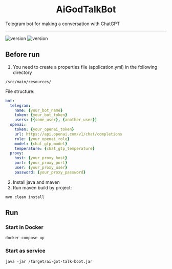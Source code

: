 <h1 align="center">AiGodTalkBot</h1>
Telegram bot for making a conversation with ChatGPT

---

![version](https://img.shields.io/badge/version-0.1.0--SNAPSHOT-green)
![version](https://img.shields.io/badge/java-17-red)

## Before run
1) You need to create a properties file (application.yml) in the following directory
```agsl
/src/main/resources/
```
File structure:
```yaml
bot:
  telegram:
    name: {your_bot_name}
    token: {your_bot_token}
    users: [{some_user}, {another_user}]
  openai:
    token: {your_openai_token}
    url: https://api.openai.com/v1/chat/completions
    role: {your_openai_role}
    model: {chat_gtp_model}
    temperature: {chat_gtp_temperature}
  proxy:
    host: {your_proxy_host}
    port: {your_proxy_port}
    user: {your_proxy_user}
    password: {your_proxy_password}
```
2) Install java and maven
3) Run maven build by project:
```shell
mvn clean install
```

## Run
### Start in Docker
```shell
docker-compose up
```

### Start as service
```shell
java -jar /target/ai-got-talk-boot.jar
```
 
